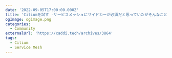 ```yaml
---
date: '2022-09-05T17:00:00.000Z'
title: 'Ciliumを試す -サービスメッシュにサイドカーが必須だと思っていたがそんなことはなかったぜ-'
ogImage: ogimage.png
categories:
  - Community
externalUrl: 'https://caddi.tech/archives/3864'
tags:
  - Cilium
  - Service Mesh
---
```

